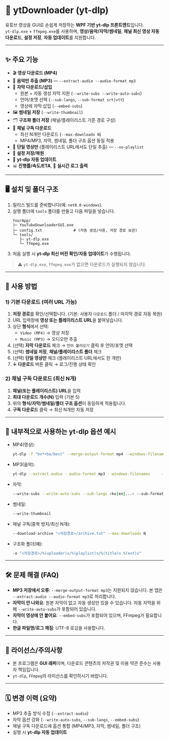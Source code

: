 # 📘 ytDownloader (yt-dlp)

유튜브 영상을 GUI로 손쉽게 저장하는 **WPF 기반 yt-dlp 프론트엔드**입니다.  
`yt-dlp.exe` + `ffmpeg.exe`를 사용하며, **영상/음악/자막/썸네일**, **채널 최신 영상 자동 다운로드**, **설정 저장**, **자동 업데이트**를 지원합니다.

---

## ✨ 주요 기능

- 🎬 **영상 다운로드 (MP4)**
- 🎵 **음악만 추출 (MP3)** — `--extract-audio --audio-format mp3`
- 📝 **자막 다운로드/삽입**
  - 원본 + 자동 생성 자막 지원 (`--write-subs --write-auto-subs`)
  - 언어/포맷 선택 (`--sub-langs`, `--sub-format srt|vtt`)
  - 영상에 자막 삽입 (`--embed-subs`)
- 🖼 **썸네일 저장** (`--write-thumbnail`)
- 🗂 **구조화 폴더 저장** (채널/플레이리스트 기준 경로 구성)
- 📡 **채널 구독 다운로드**
  - 최신 N개만 다운로드 (`--max-downloads N`)
  - MP4/MP3, 자막, 썸네일, 폴더 구조 옵션 동일 적용
- 🧭 **단일 영상만** (플레이리스트 URL에서도 단일 추출) — `--no-playlist`
- 💾 **설정 저장/복원**
- 🔄 **yt-dlp 자동 업데이트**
- 📊 **진행률/속도/ETA**, 📜 **실시간 로그 출력**

---

## 🖥 설치 및 폴더 구조

1. 릴리스 빌드를 준비합니다(예: `net8.0-windows`).  
2. 실행 폴더에 `tools` 폴더를 만들고 다음 파일을 넣습니다.
   ```text
   YourApp/
   ├─ YouTubeDownloaderGUI.exe
   ├─ config.txt              # (자동 생성/사용, 저장 경로 보관)
   └─ tools/
      ├─ yt-dlp.exe
      └─ ffmpeg.exe
   ```
3. 처음 실행 시 **yt-dlp 최신 버전 확인/자동 업데이트**가 수행됩니다.

> ⚠️ `yt-dlp.exe`, `ffmpeg.exe`가 없으면 다운로드가 실행되지 않습니다.

---

## 🚀 사용 방법

### 1) 기본 다운로드 (여러 URL 가능)
1. **저장 경로**를 확인/선택합니다. (기본: 사용자 `다운로드` 폴더 / 마지막 경로 자동 복원)
2. URL 입력창에 **영상 또는 플레이리스트 URL**을 붙여넣습니다.
3. 상단 **형식**에서 선택:
   - `Video (MP4)` → 영상 저장
   - `Music (MP3)` → 오디오만 추출
4. (선택) **자막 다운로드** 체크 → `언어 불러오기` 클릭 후 언어/포맷 선택  
5. (선택) **썸네일 저장**, **채널/플레이리스트 폴더** 체크  
6. (선택) **단일 영상만** 체크 (플레이리스트 URL에서도 한 개만)
7. **↓ 다운로드** 버튼 클릭 → 로그/진행 상태 확인

### 2) 채널 구독 다운로드 (최신 N개)
1. **채널(또는 플레이리스트) URL**을 입력
2. **최대 다운로드 개수(N)** 입력 (기본 5)
3. 위의 **형식/자막/썸네일/폴더 구조 옵션**이 동일하게 적용됩니다.
4. **구독 다운로드** 클릭 → 최신 N개만 자동 저장

---

## 🧩 내부적으로 사용하는 yt-dlp 옵션 예시

- MP4(영상):
  ```bash
  yt-dlp -f "bv*+ba/best" --merge-output-format mp4 --windows-filenames     -o "<저장경로>/%(title)s.%(ext)s" --newline <URL>
  ```
- MP3(음악):
  ```bash
  yt-dlp --extract-audio --audio-format mp3 --windows-filenames     -o "<저장경로>/%(title)s.%(ext)s" --newline <URL>
  ```
- 자막:
  ```bash
  --write-subs --write-auto-subs --sub-langs <ko|en|...> --sub-format <srt|vtt> --embed-subs
  ```
- 썸네일:
  ```bash
  --write-thumbnail
  ```
- 채널 구독(중복 방지/최신 N개):
  ```bash
  --download-archive "<저장경로>/archive.txt" --max-downloads N
  ```
- 구조화 폴더(예):
  ```bash
  -o "<저장경로>/%(uploader)s/%(playlist)s/%(title)s.%(ext)s"
  ```

---

## 🛠 문제 해결 (FAQ)

- **MP3 저장에서 오류**: `--merge-output-format mp3`는 지원되지 않습니다. 본 앱은 `--extract-audio --audio-format mp3`로 처리합니다.
- **자막이 안 나와요**: 원본 자막이 없고 자동 생성만 있을 수 있습니다. 자동 자막을 위해 `--write-auto-subs`가 포함되어 있습니다.
- **자막이 영상에 안 붙어요**: `--embed-subs`가 포함되어 있으며, FFmpeg가 필요합니다.
- **한글 파일명/로그 깨짐**: UTF-8 로깅을 사용합니다.

---

## 📄 라이선스/주의사항

- 본 프로그램은 **GUI 래퍼**이며, 다운로드 콘텐츠의 저작권 및 이용 약관 준수는 사용자 책임입니다.
- `yt-dlp`, `FFmpeg`의 라이선스를 확인하시기 바랍니다.

---

## 🗓 변경 이력 (요약)

- MP3 추출 방식 수정 (`--extract-audio`)
- 자막 옵션 강화 (`--write-auto-subs`, `--sub-langs`, `--embed-subs`)
- 채널 구독 다운로드에 옵션 통합 (MP4/MP3, 자막, 썸네일, 폴더 구조)
- 실행 시 **yt-dlp 자동 업데이트**

